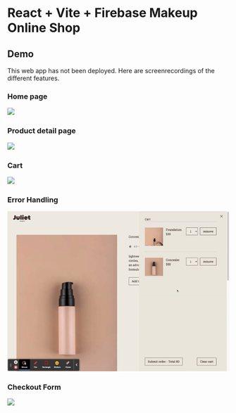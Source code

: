 # React + Vite + Firebase Makeup Online Shop

## Demo

This web app has not been deployed. Here are screenrecordings of the different features.

### Home page
![](https://github.com/juliet-karpah/react-portfolio/blob/main/assets/Vite%20%2B%20React.gif)


### Product detail page
![](https://github.com/juliet-karpah/react-portfolio/blob/main/assets/product-detail.gif)

### Cart
![](https://github.com/juliet-karpah/react-portfolio/blob/main/assets/add-cart.gif)

### Error Handling
![](https://github.com/juliet-karpah/react-portfolio/blob/main/assets/error-handling.gif)

### Checkout Form
![](https://github.com/juliet-karpah/react-portfolio/blob/main/assets/checkout.gif)